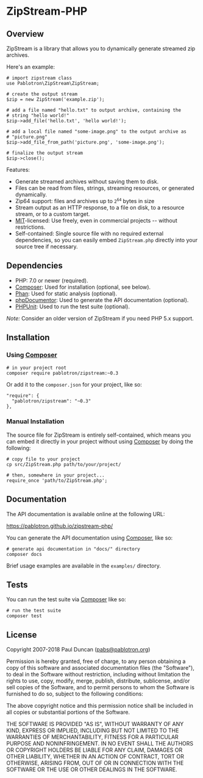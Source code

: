 ZipStream-PHP
=============

Overview
--------
ZipStream is a library that allows you to dynamically generate streamed
zip archives.

Here's an example:

    # import zipstream class
    use Pablotron\ZipStream\ZipStream;
    
    # create the output stream
    $zip = new ZipStream('example.zip');
    
    # add a file named "hello.txt" to output archive, containing the
    # string "hello world!"
    $zip->add_file('hello.txt', 'hello world!');
    
    # add a local file named "some-image.png" to the output archive as
    # "picture.png"
    $zip->add_file_from_path('picture.png', 'some-image.png');
    
    # finalize the output stream
    $zip->close();

Features:

* Generate streamed archives without saving them to disk.
* Files can be read from files, strings, streaming resources,
  or generated dynamically.
* Zip64 support: files and archives up to <code>2<sup>64</sup></code>
  bytes in size
* Stream output as an HTTP response, to a file on disk, to a resource
  stream, or to a custom target.
* [MIT][mit]-licensed: Use freely, even in commercial projects --
  without restrictions.
* Self-contained: Single source file with no required external
  dependencies, so you can easily embed `ZipStream.php` directly into
  your source tree if necessary.

Dependencies
------------

* PHP: 7.0 or newer (required).
* [Composer][composer]: Used for installation (optional, see below).
* [Phan][phan]: Used for static analysis (optional).
* [phpDocumentor][phpdoc]: Used to generate the API documentation (optional).
* [PHPUnit][phpunit]: Used to run the test suite (optional).

*Note:* Consider an older version of ZipStream if you need PHP 5.x
support.

Installation
------------
### Using [Composer][composer]

    # in your project root
    composer require pablotron/zipstream:~0.3

Or add it to the `composer.json` for your project, like so:

    "require": {
      "pablotron/zipstream": "~0.3"
    },

### Manual Installation
The source file for ZipStream is entirely self-contained, which means
you can embed it directly in your project without using
[Composer][composer] by doing the following:

    # copy file to your project
    cp src/ZipStream.php path/to/your/project/
    
    # then, somewhere in your project...
    require_once 'path/to/ZipStream.php';

Documentation
-------------
The API documentation is available online at the following URL:

https://pablotron.github.io/zipstream-php/

You can generate the API documentation using [Composer][composer], like
so:

    # generate api documentation in "docs/" directory
    composer docs

Brief usage examples are available in the `examples/` directory.

Tests
-----
You can run the test suite via [Composer][composer] like so:

    # run the test suite
    composer test

License
-------
Copyright 2007-2018 Paul Duncan ([pabs@pablotron.org][me])

Permission is hereby granted, free of charge, to any person obtaining a
copy of this software and associated documentation files (the
"Software"), to deal in the Software without restriction, including
without limitation the rights to use, copy, modify, merge, publish,
distribute, sublicense, and/or sell copies of the Software, and to
permit persons to whom the Software is furnished to do so, subject to
the following conditions:

The above copyright notice and this permission notice shall be included
in all copies or substantial portions of the Software.

THE SOFTWARE IS PROVIDED "AS IS", WITHOUT WARRANTY OF ANY KIND, EXPRESS
OR IMPLIED, INCLUDING BUT NOT LIMITED TO THE WARRANTIES OF
MERCHANTABILITY, FITNESS FOR A PARTICULAR PURPOSE AND NONINFRINGEMENT.
IN NO EVENT SHALL THE AUTHORS OR COPYRIGHT HOLDERS BE LIABLE FOR ANY
CLAIM, DAMAGES OR OTHER LIABILITY, WHETHER IN AN ACTION OF CONTRACT,
TORT OR OTHERWISE, ARISING FROM, OUT OF OR IN CONNECTION WITH THE
SOFTWARE OR THE USE OR OTHER DEALINGS IN THE SOFTWARE.

[composer]: https://getcomposer.org/
[mit]: https://opensource.org/licenses/MIT
[phan]: https://github.com/phan/phan
[phpunit]: https://phpunit.de/
[phpdoc]: https://phpdoc.org/
[me]: mailto:pabs@pablotron.org

